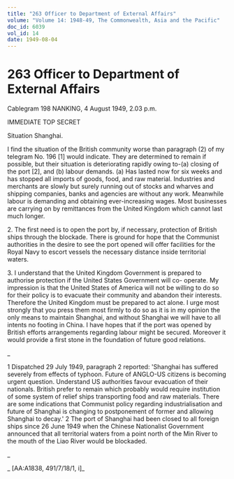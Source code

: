 ```yaml
---
title: "263 Officer to Department of External Affairs"
volume: "Volume 14: 1948-49, The Commonwealth, Asia and the Pacific"
doc_id: 6039
vol_id: 14
date: 1949-08-04
---
```


# 263 Officer to Department of External Affairs

Cablegram 198 NANKING, 4 August 1949, 2.03 p.m.

IMMEDIATE TOP SECRET

Situation Shanghai.

I find the situation of the British community worse than paragraph (2) of my telegram No. 196 [1] would indicate. They are determined to remain if possible, but their situation is deteriorating rapidly owing to-(a) closing of the port [2], and (b) labour demands. (a) Has lasted now for six weeks and has stopped all imports of goods, food, and raw material. Industries and merchants are slowly but surely running out of stocks and wharves and shipping companies, banks and agencies are without any work. Meanwhile labour is demanding and obtaining ever-increasing wages. Most businesses are carrying on by remittances from the United Kingdom which cannot last much longer.

2\. The first need is to open the port by, if necessary, protection of British ships through the blockade. There is ground for hope that the Communist authorities in the desire to see the port opened will offer facilities for the Royal Navy to escort vessels the necessary distance inside territorial waters.

3\. I understand that the United Kingdom Government is prepared to authorise protection if the United States Government will co- operate. My impression is that the United States of America will not be willing to do so for their policy is to evacuate their community and abandon their interests. Therefore the United Kingdom must be prepared to act alone. I urge most strongly that you press them most firmly to do so as it is in my opinion the only means to maintain Shanghai, and without Shanghai we will have to all intents no footing in China. I have hopes that if the port was opened by British efforts arrangements regarding labour might be secured. Moreover it would provide a first stone in the foundation of future good relations.

_

1 Dispatched 29 July 1949, paragraph 2 reported: 'Shanghai has suffered severely from effects of typhoon. Future of ANGLO-US citizens is becoming urgent question. Understand US authorities favour evacuation of their nationals. British prefer to remain which probably would require institution of some system of relief ships transporting food and raw materials. There are some indications that Communist policy regarding industrialisation and future of Shanghai is changing to postponement of former and allowing Shanghai to decay.' 2 The port of Shanghai had been closed to all foreign ships since 26 June 1949 when the Chinese Nationalist Government announced that all territorial waters from a point north of the Min River to the mouth of the Liao River would be blockaded.

_

_ [AA:A1838, 491/7/18/1, i]_
